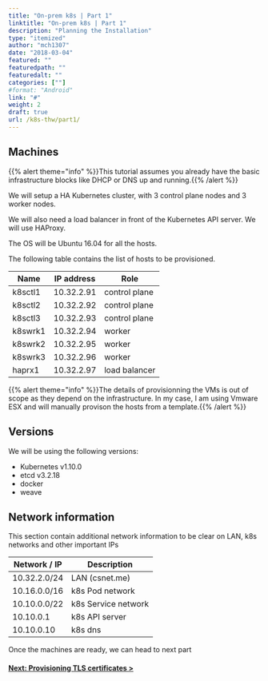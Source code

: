 ```yaml
---
title: "On-prem k8s | Part 1"
linktitle: "On-prem k8s | Part 1"
description: "Planning the Installation"
type: "itemized"
author: "mch1307"
date: "2018-03-04"
featured: ""
featuredpath: ""
featuredalt: ""
categories: [""]
#format: "Android"
link: "#"
weight: 2
draft: true
url: /k8s-thw/part1/
---
```


## Machines

{{% alert theme="info" %}}This tutorial assumes you already have the basic infrastructure blocks like DHCP or DNS up and running.{{% /alert %}}

We will setup a HA Kubernetes cluster, with 3 control plane nodes and 3 worker nodes.

We will also need a load balancer in front of the Kubernetes API server. We will use HAProxy.

The OS will be Ubuntu 16.04 for all the hosts.

The following table contains the list of hosts to be provisioned.

| Name     | IP address  | Role          |
|----------|-------------|---------------|
| k8sctl1  | 10.32.2.91  | control plane |
| k8sctl2  | 10.32.2.92  | control plane |
| k8sctl3  | 10.32.2.93  | control plane |
| k8swrk1  | 10.32.2.94  | worker        |
| k8swrk2  | 10.32.2.95  | worker        |
| k8swrk3  | 10.32.2.96  | worker        |
| haprx1  | 10.32.2.97  | load balancer |

{{% alert theme="info" %}}The details of provisionning the VMs is out of scope as they depend on the infrastructure. In my case, I am using Vmware ESX and will manually provison the hosts from a template.{{% /alert %}}

## Versions

We will be using the following versions:

* Kubernetes v1.10.0
* etcd v3.2.18
* docker
* weave

## Network information

This section contain additional network information to be clear on LAN, k8s networks and other important IPs

| Network / IP | Description
| --- | ---
| 10.32.2.0/24 | LAN (csnet.me)
| 10.16.0.0/16 | k8s Pod network
| 10.10.0.0/22 | k8s Service network
| 10.10.0.1 | k8s API server
| 10.10.0.10 | k8s dns


Once the machines are ready, we can head to next part

#### [Next: Provisioning TLS certificates >][2]

 [1]: /k8s-thw/part1
 [2]: /k8s-thw/part2
 [3]: /k8s-thw/part3
 [4]: /k8s-thw/part4
 [5]: /k8s-thw/part5
 [6]: /k8s-thw/part6
 [7]: /k8s-thw/part7
 [8]: /k8s-thw/part8
 [9]: /k8s-thw/part9